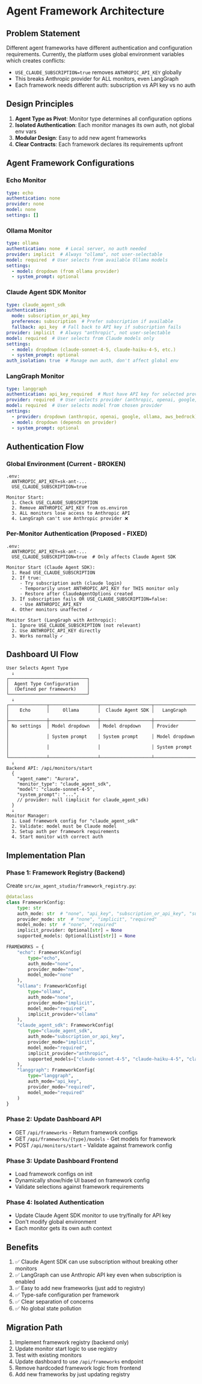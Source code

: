 # Agent Framework Architecture

## Problem Statement

Different agent frameworks have different authentication and configuration requirements. Currently, the platform uses global environment variables which creates conflicts:

- `USE_CLAUDE_SUBSCRIPTION=true` removes `ANTHROPIC_API_KEY` globally
- This breaks Anthropic provider for ALL monitors, even LangGraph
- Each framework needs different auth: subscription vs API key vs no auth

## Design Principles

1. **Agent Type as Pivot**: Monitor type determines all configuration options
2. **Isolated Authentication**: Each monitor manages its own auth, not global env vars
3. **Modular Design**: Easy to add new agent frameworks
4. **Clear Contracts**: Each framework declares its requirements upfront

## Agent Framework Configurations

### Echo Monitor
```yaml
type: echo
authentication: none
provider: none
model: none
settings: []
```

### Ollama Monitor
```yaml
type: ollama
authentication: none  # Local server, no auth needed
provider: implicit  # Always "ollama", not user-selectable
model: required  # User selects from available Ollama models
settings:
  - model: dropdown (from ollama provider)
  - system_prompt: optional
```

### Claude Agent SDK Monitor
```yaml
type: claude_agent_sdk
authentication:
  mode: subscription_or_api_key
  preference: subscription  # Prefer subscription if available
  fallback: api_key  # Fall back to API key if subscription fails
provider: implicit  # Always "anthropic", not user-selectable
model: required  # User selects from Claude models only
settings:
  - model: dropdown (claude-sonnet-4-5, claude-haiku-4-5, etc.)
  - system_prompt: optional
auth_isolation: true  # Manage own auth, don't affect global env
```

### LangGraph Monitor
```yaml
type: langgraph
authentication: api_key_required  # Must have API key for selected provider
provider: required  # User selects provider (anthropic, openai, google, etc.)
model: required  # User selects model from chosen provider
settings:
  - provider: dropdown (anthropic, openai, google, ollama, aws_bedrock)
  - model: dropdown (depends on provider)
  - system_prompt: optional
```

## Authentication Flow

### Global Environment (Current - BROKEN)
```
.env:
  ANTHROPIC_API_KEY=sk-ant-...
  USE_CLAUDE_SUBSCRIPTION=true

Monitor Start:
  1. Check USE_CLAUDE_SUBSCRIPTION
  2. Remove ANTHROPIC_API_KEY from os.environ
  3. ALL monitors lose access to Anthropic API
  4. LangGraph can't use Anthropic provider ❌
```

### Per-Monitor Authentication (Proposed - FIXED)
```
.env:
  ANTHROPIC_API_KEY=sk-ant-...
  USE_CLAUDE_SUBSCRIPTION=true  # Only affects Claude Agent SDK

Monitor Start (Claude Agent SDK):
  1. Read USE_CLAUDE_SUBSCRIPTION
  2. If true:
     - Try subscription auth (claude login)
     - Temporarily unset ANTHROPIC_API_KEY for THIS monitor only
     - Restore after ClaudeAgentOptions created
  3. If subscription fails OR USE_CLAUDE_SUBSCRIPTION=false:
     - Use ANTHROPIC_API_KEY
  4. Other monitors unaffected ✓

Monitor Start (LangGraph with Anthropic):
  1. Ignore USE_CLAUDE_SUBSCRIPTION (not relevant)
  2. Use ANTHROPIC_API_KEY directly
  3. Works normally ✓
```

## Dashboard UI Flow

```
User Selects Agent Type
  ↓
┌─────────────────────────────┐
│  Agent Type Configuration   │
│  (Defined per framework)    │
└─────────────────────────────┘
  ↓
┌──────────────┬──────────────────┬───────────────────┬─────────────────┐
│    Echo      │     Ollama       │  Claude Agent SDK │   LangGraph     │
├──────────────┼──────────────────┼───────────────────┼─────────────────┤
│ No settings  │ Model dropdown   │ Model dropdown    │ Provider        │
│              │ System prompt    │ System prompt     │ Model dropdown  │
│              │                  │                   │ System prompt   │
└──────────────┴──────────────────┴───────────────────┴─────────────────┘
  ↓
Backend API: /api/monitors/start
  {
    "agent_name": "Aurora",
    "monitor_type": "claude_agent_sdk",
    "model": "claude-sonnet-4-5",
    "system_prompt": "...",
    // provider: null (implicit for claude_agent_sdk)
  }
  ↓
Monitor Manager:
  1. Load framework config for "claude_agent_sdk"
  2. Validate: model must be Claude model
  3. Setup auth per framework requirements
  4. Start monitor with correct auth
```

## Implementation Plan

### Phase 1: Framework Registry (Backend)
Create `src/ax_agent_studio/framework_registry.py`:
```python
@dataclass
class FrameworkConfig:
    type: str
    auth_mode: str  # "none", "api_key", "subscription_or_api_key", "subscription_only"
    provider_mode: str  # "none", "implicit", "required"
    model_mode: str  # "none", "required"
    implicit_provider: Optional[str] = None
    supported_models: Optional[List[str]] = None

FRAMEWORKS = {
    "echo": FrameworkConfig(
        type="echo",
        auth_mode="none",
        provider_mode="none",
        model_mode="none"
    ),
    "ollama": FrameworkConfig(
        type="ollama",
        auth_mode="none",
        provider_mode="implicit",
        model_mode="required",
        implicit_provider="ollama"
    ),
    "claude_agent_sdk": FrameworkConfig(
        type="claude_agent_sdk",
        auth_mode="subscription_or_api_key",
        provider_mode="implicit",
        model_mode="required",
        implicit_provider="anthropic",
        supported_models=["claude-sonnet-4-5", "claude-haiku-4-5", "claude-opus-4"]
    ),
    "langgraph": FrameworkConfig(
        type="langgraph",
        auth_mode="api_key",
        provider_mode="required",
        model_mode="required"
    )
}
```

### Phase 2: Update Dashboard API
- GET `/api/frameworks` - Return framework configs
- GET `/api/frameworks/{type}/models` - Get models for framework
- POST `/api/monitors/start` - Validate against framework config

### Phase 3: Update Dashboard Frontend
- Load framework configs on init
- Dynamically show/hide UI based on framework config
- Validate selections against framework requirements

### Phase 4: Isolated Authentication
- Update Claude Agent SDK monitor to use try/finally for API key
- Don't modify global environment
- Each monitor gets its own auth context

## Benefits

1. ✅ Claude Agent SDK can use subscription without breaking other monitors
2. ✅ LangGraph can use Anthropic API key even when subscription is enabled
3. ✅ Easy to add new frameworks (just add to registry)
4. ✅ Type-safe configuration per framework
5. ✅ Clear separation of concerns
6. ✅ No global state pollution

## Migration Path

1. Implement framework registry (backend only)
2. Update monitor start logic to use registry
3. Test with existing monitors
4. Update dashboard to use `/api/frameworks` endpoint
5. Remove hardcoded framework logic from frontend
6. Add new frameworks by just updating registry
